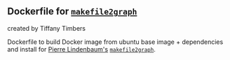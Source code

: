 ## Dockerfile for [`makefile2graph`](https://github.com/lindenb/makefile2graph)
created by Tiffany Timbers

Dockerfile to build Docker image from ubuntu base image + dependencies and install for [Pierre Lindenbaum's](https://github.com/lindenb) [`makefile2graph`](https://github.com/lindenb/makefile2graph).
